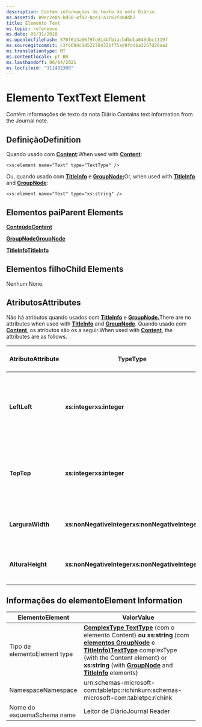 ```yaml
---
description: Contém informações de texto da nota Diário.
ms.assetid: 09ec2e8a-bd50-4f82-8ce3-a1c61f48ddb7
title: Elemento Text
ms.topic: reference
ms.date: 05/31/2018
ms.openlocfilehash: 570f613a06f9fe814bfb1acbdbdba040dbc1119f
ms.sourcegitcommit: c3f669dc1d52278432bf75ad9fddba3257d26aa2
ms.translationtype: MT
ms.contentlocale: pt-BR
ms.lasthandoff: 06/04/2021
ms.locfileid: "111432308"
---
```

# <a name="text-element"></a><span data-ttu-id="0e47f-103">Elemento Text</span><span class="sxs-lookup"><span data-stu-id="0e47f-103">Text Element</span></span>

<span data-ttu-id="0e47f-104">Contém informações de texto da nota Diário.</span><span class="sxs-lookup"><span data-stu-id="0e47f-104">Contains text information from the Journal note.</span></span>

## <a name="definition"></a><span data-ttu-id="0e47f-105">Definição</span><span class="sxs-lookup"><span data-stu-id="0e47f-105">Definition</span></span>

<span data-ttu-id="0e47f-106">Quando usado com [**Content**](content-element--journal-reader.md):</span><span class="sxs-lookup"><span data-stu-id="0e47f-106">When used with [**Content**](content-element--journal-reader.md):</span></span>

``` syntax
<xs:element name="Text" type="TextType" />
```

<span data-ttu-id="0e47f-107">Ou, quando usado com [**TitleInfo**](titleinfo-element.md) e [**GroupNode:**](groupnode-element.md)</span><span class="sxs-lookup"><span data-stu-id="0e47f-107">Or, when used with [**TitleInfo**](titleinfo-element.md) and [**GroupNode**](groupnode-element.md):</span></span>

``` syntax
<xs:element name="Text" type="xs:string" />
```

## <a name="parent-elements"></a><span data-ttu-id="0e47f-108">Elementos pai</span><span class="sxs-lookup"><span data-stu-id="0e47f-108">Parent Elements</span></span>

[<span data-ttu-id="0e47f-109">**Conteúdo**</span><span class="sxs-lookup"><span data-stu-id="0e47f-109">**Content**</span></span>](content-element--journal-reader.md)

[<span data-ttu-id="0e47f-110">**GroupNode**</span><span class="sxs-lookup"><span data-stu-id="0e47f-110">**GroupNode**</span></span>](groupnode-element.md)

[<span data-ttu-id="0e47f-111">**TitleInfo**</span><span class="sxs-lookup"><span data-stu-id="0e47f-111">**TitleInfo**</span></span>](titleinfo-element.md)

## <a name="child-elements"></a><span data-ttu-id="0e47f-112">Elementos filho</span><span class="sxs-lookup"><span data-stu-id="0e47f-112">Child Elements</span></span>

<span data-ttu-id="0e47f-113">Nenhum.</span><span class="sxs-lookup"><span data-stu-id="0e47f-113">None.</span></span>

## <a name="attributes"></a><span data-ttu-id="0e47f-114">Atributos</span><span class="sxs-lookup"><span data-stu-id="0e47f-114">Attributes</span></span>

<span data-ttu-id="0e47f-115">Não há atributos quando usados com [**TitleInfo**](titleinfo-element.md) e [**GroupNode.**](groupnode-element.md)</span><span class="sxs-lookup"><span data-stu-id="0e47f-115">There are no attributes when used with [**TitleInfo**](titleinfo-element.md) and [**GroupNode**](groupnode-element.md).</span></span> <span data-ttu-id="0e47f-116">Quando usado com [**Content**](content-element--journal-reader.md), os atributos são os a seguir.</span><span class="sxs-lookup"><span data-stu-id="0e47f-116">When used with [**Content**](content-element--journal-reader.md), the attributes are as follows.</span></span>



| <span data-ttu-id="0e47f-117">Atributo</span><span class="sxs-lookup"><span data-stu-id="0e47f-117">Attribute</span></span>  | <span data-ttu-id="0e47f-118">Type</span><span class="sxs-lookup"><span data-stu-id="0e47f-118">Type</span></span>                      | <span data-ttu-id="0e47f-119">Obrigatório</span><span class="sxs-lookup"><span data-stu-id="0e47f-119">Required</span></span> | <span data-ttu-id="0e47f-120">Descrição</span><span class="sxs-lookup"><span data-stu-id="0e47f-120">Description</span></span>                                                                             | <span data-ttu-id="0e47f-121">Valores possíveis</span><span class="sxs-lookup"><span data-stu-id="0e47f-121">Possible Values</span></span>           |
|------------|---------------------------|----------|-----------------------------------------------------------------------------------------|---------------------------|
| <span data-ttu-id="0e47f-122">**Left**</span><span class="sxs-lookup"><span data-stu-id="0e47f-122">**Left**</span></span>   | <span data-ttu-id="0e47f-123">**xs:integer**</span><span class="sxs-lookup"><span data-stu-id="0e47f-123">**xs:integer**</span></span>            | <span data-ttu-id="0e47f-124">Obrigatório</span><span class="sxs-lookup"><span data-stu-id="0e47f-124">Required</span></span> | <span data-ttu-id="0e47f-125">A distância da origem até o ponto mais à esquerda na caixa delimitante do elemento.</span><span class="sxs-lookup"><span data-stu-id="0e47f-125">The distance from the origin to the leftmost point in the bounding box for the element.</span></span> | <span data-ttu-id="0e47f-126">Qualquer inteiro.</span><span class="sxs-lookup"><span data-stu-id="0e47f-126">Any integer.</span></span>              |
| <span data-ttu-id="0e47f-127">**Top**</span><span class="sxs-lookup"><span data-stu-id="0e47f-127">**Top**</span></span>    | <span data-ttu-id="0e47f-128">**xs:integer**</span><span class="sxs-lookup"><span data-stu-id="0e47f-128">**xs:integer**</span></span>            | <span data-ttu-id="0e47f-129">Obrigatório</span><span class="sxs-lookup"><span data-stu-id="0e47f-129">Required</span></span> | <span data-ttu-id="0e47f-130">A distância da origem até o ponto mais alto na caixa delimitada do elemento.</span><span class="sxs-lookup"><span data-stu-id="0e47f-130">The distance from the origin to the topmost point in the bounding box for the element.</span></span>  | <span data-ttu-id="0e47f-131">Qualquer inteiro.</span><span class="sxs-lookup"><span data-stu-id="0e47f-131">Any integer.</span></span>              |
| <span data-ttu-id="0e47f-132">**Largura**</span><span class="sxs-lookup"><span data-stu-id="0e47f-132">**Width**</span></span>  | <span data-ttu-id="0e47f-133">**xs:nonNegativeInteger**</span><span class="sxs-lookup"><span data-stu-id="0e47f-133">**xs:nonNegativeInteger**</span></span> | <span data-ttu-id="0e47f-134">Obrigatório</span><span class="sxs-lookup"><span data-stu-id="0e47f-134">Required</span></span> | <span data-ttu-id="0e47f-135">A largura da caixa delimitada para o elemento.</span><span class="sxs-lookup"><span data-stu-id="0e47f-135">The width of the bounding box for the element.</span></span>                                          | <span data-ttu-id="0e47f-136">Qualquer inteiro não negativo.</span><span class="sxs-lookup"><span data-stu-id="0e47f-136">Any non-negative integer.</span></span> |
| <span data-ttu-id="0e47f-137">**Altura**</span><span class="sxs-lookup"><span data-stu-id="0e47f-137">**Height**</span></span> | <span data-ttu-id="0e47f-138">**xs:nonNegativeInteger**</span><span class="sxs-lookup"><span data-stu-id="0e47f-138">**xs:nonNegativeInteger**</span></span> | <span data-ttu-id="0e47f-139">Obrigatório</span><span class="sxs-lookup"><span data-stu-id="0e47f-139">Required</span></span> | <span data-ttu-id="0e47f-140">A altura da caixa delimitada para o elemento.</span><span class="sxs-lookup"><span data-stu-id="0e47f-140">The height of the bounding box for the element.</span></span>                                         | <span data-ttu-id="0e47f-141">Qualquer inteiro não negativo.</span><span class="sxs-lookup"><span data-stu-id="0e47f-141">Any non-negative integer.</span></span> |



 

## <a name="element-information"></a><span data-ttu-id="0e47f-142">Informações do elemento</span><span class="sxs-lookup"><span data-stu-id="0e47f-142">Element Information</span></span>



|   <span data-ttu-id="0e47f-143">Elemento</span><span class="sxs-lookup"><span data-stu-id="0e47f-143">Element</span></span>           |   <span data-ttu-id="0e47f-144">Valor</span><span class="sxs-lookup"><span data-stu-id="0e47f-144">Value</span></span>                                |
|--------------|-----------------------------------------------------------------------------------------------------------------------------------------------------------------------------------------------------|
| <span data-ttu-id="0e47f-145">Tipo de elemento</span><span class="sxs-lookup"><span data-stu-id="0e47f-145">Element type</span></span> | <span data-ttu-id="0e47f-146">[**ComplexType TextType**](texttype-complex-type.md) (com o elemento Content) **ou xs:string** (com [**elementos GroupNode**](groupnode-element.md) e [**TitleInfo)**](titleinfo-element.md)</span><span class="sxs-lookup"><span data-stu-id="0e47f-146">[**TextType**](texttype-complex-type.md) complexType (with the Content element) or **xs:string** (with [**GroupNode**](groupnode-element.md) and [**TitleInfo**](titleinfo-element.md) elements)</span></span> |
| <span data-ttu-id="0e47f-147">Namespace</span><span class="sxs-lookup"><span data-stu-id="0e47f-147">Namespace</span></span>    | <span data-ttu-id="0e47f-148">urn:schemas-microsoft-com:tabletpc:richink</span><span class="sxs-lookup"><span data-stu-id="0e47f-148">urn:schemas-microsoft-com:tabletpc:richink</span></span><br/>                                                                                                                                               |
| <span data-ttu-id="0e47f-149">Nome do esquema</span><span class="sxs-lookup"><span data-stu-id="0e47f-149">Schema name</span></span>  | <span data-ttu-id="0e47f-150">Leitor de Diário</span><span class="sxs-lookup"><span data-stu-id="0e47f-150">Journal Reader</span></span><br/>                                                                                                                                                                           |



 

 

 





